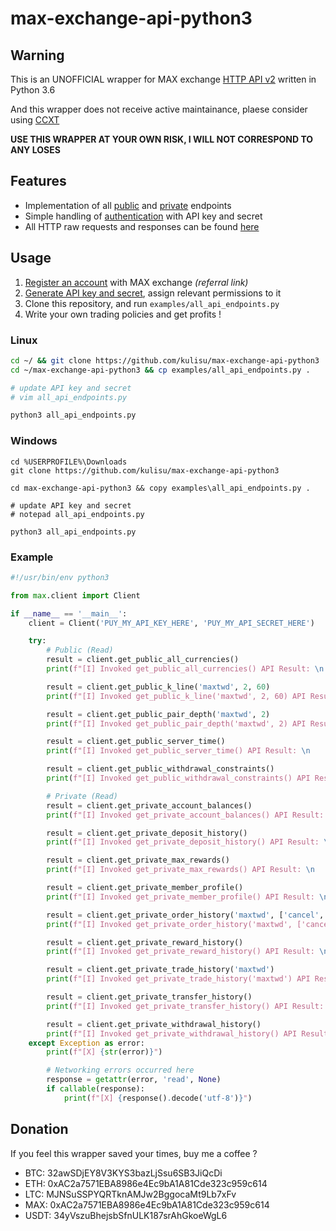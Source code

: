 # max-exchange-api-python3

## Warning

This is an UNOFFICIAL wrapper for MAX exchange [HTTP API v2](https://max.maicoin.com/documents/api) written in Python 3.6

And this wrapper does not receive active maintainance, plaese consider using [CCXT](https://github.com/TaopaiC/ccxt/blob/max-191223/python/ccxt/max.py)

**USE THIS WRAPPER AT YOUR OWN RISK, I WILL NOT CORRESPOND TO ANY LOSES**

## Features

- Implementation of all [public](https://max.maicoin.com/documents/api_list#/public) and [private](https://max.maicoin.com/documents/api_list#/private) endpoints
- Simple handling of [authentication](https://max.maicoin.com/documents/api_v2#sign) with API key and secret
- All HTTP raw requests and responses can be found [here](https://gist.github.com/kulisu/8e519e2746a394401272a5f1f779c257)

## Usage

1. [Register an account](https://max.maicoin.com/signup?r=ecc3b0ab) with MAX exchange _(referral link)_
2. [Generate API key and secret](https://max.maicoin.com/api_tokens), assign relevant permissions to it
3. Clone this repository, and run `examples/all_api_endpoints.py`
4. Write your own trading policies and get profits ! 

### Linux

```bash
cd ~/ && git clone https://github.com/kulisu/max-exchange-api-python3
cd ~/max-exchange-api-python3 && cp examples/all_api_endpoints.py .

# update API key and secret
# vim all_api_endpoints.py

python3 all_api_endpoints.py
```

### Windows

```batch
cd %USERPROFILE%\Downloads
git clone https://github.com/kulisu/max-exchange-api-python3

cd max-exchange-api-python3 && copy examples\all_api_endpoints.py .

# update API key and secret
# notepad all_api_endpoints.py

python3 all_api_endpoints.py
```

### Example

```python
#!/usr/bin/env python3

from max.client import Client

if __name__ == '__main__':
    client = Client('PUY_MY_API_KEY_HERE', 'PUY_MY_API_SECRET_HERE')

    try:
        # Public (Read)
        result = client.get_public_all_currencies()
        print(f"[I] Invoked get_public_all_currencies() API Result: \n    {result}\n")

        result = client.get_public_k_line('maxtwd', 2, 60)
        print(f"[I] Invoked get_public_k_line('maxtwd', 2, 60) API Result: \n    {result}\n")

        result = client.get_public_pair_depth('maxtwd', 2)
        print(f"[I] Invoked get_public_pair_depth('maxtwd', 2) API Result: \n    {result}\n")

        result = client.get_public_server_time()
        print(f"[I] Invoked get_public_server_time() API Result: \n    {result}\n")

        result = client.get_public_withdrawal_constraints()
        print(f"[I] Invoked get_public_withdrawal_constraints() API Result: \n    {result}\n")

        # Private (Read)
        result = client.get_private_account_balances()
        print(f"[I] Invoked get_private_account_balances() API Result: \n    {result}\n")

        result = client.get_private_deposit_history()
        print(f"[I] Invoked get_private_deposit_history() API Result: \n    {result}\n")

        result = client.get_private_max_rewards()
        print(f"[I] Invoked get_private_max_rewards() API Result: \n    {result}\n")

        result = client.get_private_member_profile()
        print(f"[I] Invoked get_private_member_profile() API Result: \n    {result}\n")

        result = client.get_private_order_history('maxtwd', ['cancel', 'wait', 'done'])
        print(f"[I] Invoked get_private_order_history('maxtwd', ['cancel', .., 'done']) API Result: \n    {result}\n")

        result = client.get_private_reward_history()
        print(f"[I] Invoked get_private_reward_history() API Result: \n    {result}\n")

        result = client.get_private_trade_history('maxtwd')
        print(f"[I] Invoked get_private_trade_history('maxtwd') API Result: \n    {result}\n")

        result = client.get_private_transfer_history()
        print(f"[I] Invoked get_private_transfer_history() API Result: \n    {result}\n")

        result = client.get_private_withdrawal_history()
        print(f"[I] Invoked get_private_withdrawal_history() API Result: \n    {result}\n")
    except Exception as error:
        print(f"[X] {str(error)}")

        # Networking errors occurred here
        response = getattr(error, 'read', None)
        if callable(response):
            print(f"[X] {response().decode('utf-8')}")
```

## Donation

If you feel this wrapper saved your times, buy me a coffee ?

- BTC: 32awSDjEY8V3KYS3bazLjSsu6SB3JiQcDi
- ETH: 0xAC2a7571EBA8986e4Ec9bA1A81Cde323c959c614
- LTC: MJNSuSSPYQRTknAMJw2BggocaMt9Lb7xFv
- MAX: 0xAC2a7571EBA8986e4Ec9bA1A81Cde323c959c614
- USDT: 34yVszuBhejsbSfnULK187srAhGkoeWgL6
